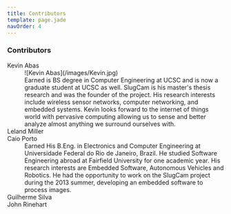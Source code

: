 ```yaml
---
title: Contributors
template: page.jade
navOrder: 4
---
```

### Contributors

<dl class="float-right">
  <dt>Kevin Abas</dt>
    <dd>![Kevin Abas](/images/Kevin.jpg)</dd>
  	<dd>Earned is BS degree in Computer Engineering at UCSC and is now a graduate student at UCSC as well. 
  		SlugCam is his master's thesis research and was the founder of the project.
  		His research interests include wireless sensor networks, computer networking, and embedded systems.
      Kevin looks forward to the internet of things world with pervasive computing allowing us to sense and better analyze almost anything we surround ourselves with. 
  	</dd>
  <dt>Leland Miller</dt>
    <dd><img src="" alt=""></dd>
  <dt>Caio Porto</dt>
    <dd style="text-align:left;">
      <img id="caio"></img>
    </dd>  
  	<dd>Earned His B.Eng. in Electronics and Computer Engineering at Universidade Federal do Rio de Janeiro, Brazil. He studied Software Engineering abroad at Fairfield University for one academic year.
		His research interests are Embedded Software, Autonomous Vehicles and Robotics. He had the opportunity to work on the SlugCam project during the 2013 summer, developing an embedded software to process images.
  <dt>Guilherme Silva</dt>
    <dd><img src="" alt=""></dd>
  <dt>John Rinehart</dt>
    <dd><img src="" alt=""></dd>
</dl>
